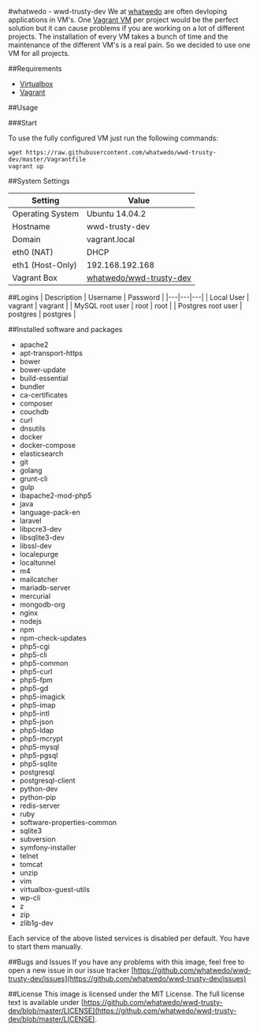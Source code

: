 #whatwedo - wwd-trusty-dev
We at [whatwedo](https://whatwedo.ch/) are often devloping applications in VM's. One [Vagrant VM](https://www.vagrantup.com/) per project would be the perfect solution but it can cause problems if you are working on a lot of different projects. The installation of every VM takes a bunch of time and the maintenance of the different VM's is a real pain. So we decided to use one VM for all projects.

##Requirements
* [Virtualbox](https://www.virtualbox.org/)
* [Vagrant](https://www.vagrantup.com/)

##Usage

###Start

To use the fully configured VM just run the following commands:

```
wget https://raw.githubusercontent.com/whatwedo/wwd-trusty-dev/master/Vagrantfile
vagrant up
```


##System Settings

| Setting | Value |
|---|---|
| Operating System | Ubuntu 14.04.2 |
| Hostname | wwd-trusty-dev |
| Domain | vagrant.local |
| eth0 (NAT) | DHCP |
| eth1 (Host-Only)  | 192.168.192.168 |
| Vagrant Box | [whatwedo/wwd-trusty-dev](https://atlas.hashicorp.com/whatwedo/boxes/wwd-trusty-dev) |

##Logins
| Description | Username | Password |
|---|---|---|
| Local User | vagrant | vagrant |
| MySQL root user | root | root |
| Postgres root user | postgres | postgres |

##Installed software and packages

* apache2
* apt-transport-https
* bower
* bower-update
* build-essential
* bundler
* ca-certificates 
* composer
* couchdb
* curl
* dnsutils
* docker
* docker-compose
* elasticsearch
* git
* golang
* grunt-cli
* gulp
* ibapache2-mod-php5
* java
* language-pack-en
* laravel
* libpcre3-dev
* libsqlite3-dev
* libssl-dev
* localepurge
* localtunnel
* m4
* mailcatcher
* mariadb-server
* mercurial
* mongodb-org
* nginx
* nodejs
* npm
* npm-check-updates
* php5-cgi
* php5-cli
* php5-common
* php5-curl
* php5-fpm
* php5-gd
* php5-imagick
* php5-imap
* php5-intl
* php5-json
* php5-ldap
* php5-mcrypt
* php5-mysql
* php5-pgsql
* php5-sqlite
* postgresql
* postgresql-client
* python-dev
* python-pip
* redis-server
* ruby
* software-properties-common
* sqlite3
* subversion
* symfony-installer
* telnet
* tomcat
* unzip
* vim
* virtualbox-guest-utils
* wp-cli
* z
* zip
* zlib1g-dev

Each service of the above listed services is disabled per default. You have to start them manually.

##Bugs and Issues
If you have any problems with this image, feel free to open a new issue in our issue tracker [https://github.com/whatwedo/wwd-trusty-dev/issues](https://github.com/whatwedo/wwd-trusty-dev/issues)

##License
This image is licensed under the MIT License. The full license text is available under [https://github.com/whatwedo/wwd-trusty-dev/blob/master/LICENSE](https://github.com/whatwedo/wwd-trusty-dev/blob/master/LICENSE).
